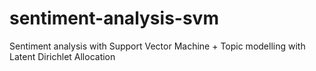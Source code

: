# sentiment-analysis-svm
Sentiment analysis with Support Vector Machine + Topic modelling with Latent Dirichlet Allocation
